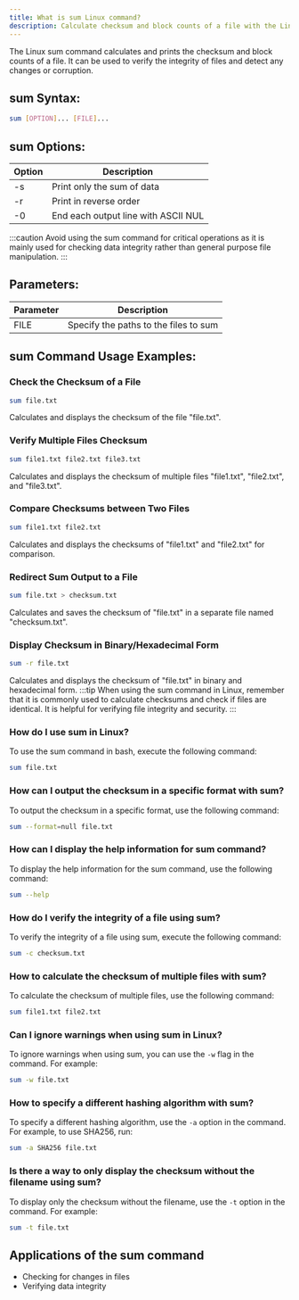 ```yaml
---
title: What is sum Linux command?
description: Calculate checksum and block counts of a file with the Linux sum command. Learn about its usage and options.
---
```


The Linux sum command calculates and prints the checksum and block counts of a file. It can be used to verify the integrity of files and detect any changes or corruption.
## sum Syntax:
```bash
sum [OPTION]... [FILE]...
```

## sum Options:
| Option   | Description                       |
|----------|-----------------------------------|
| -s       | Print only the sum of data       |
| -r       | Print in reverse order           |
| -0       | End each output line with ASCII NUL |

:::caution
Avoid using the sum command for critical operations as it is mainly used for checking data integrity rather than general purpose file manipulation.
:::

## Parameters:
| Parameter | Description                            |
|-----------|----------------------------------------|
| FILE      | Specify the paths to the files to sum  |
## sum Command Usage Examples:
### Check the Checksum of a File
```bash
sum file.txt
```
Calculates and displays the checksum of the file "file.txt".

### Verify Multiple Files Checksum 
```bash
sum file1.txt file2.txt file3.txt
```
Calculates and displays the checksum of multiple files "file1.txt", "file2.txt", and "file3.txt".

### Compare Checksums between Two Files
```bash
sum file1.txt file2.txt
```
Calculates and displays the checksums of "file1.txt" and "file2.txt" for comparison.

### Redirect Sum Output to a File
```bash
sum file.txt > checksum.txt
```
Calculates and saves the checksum of "file.txt" in a separate file named "checksum.txt".

### Display Checksum in Binary/Hexadecimal Form
```bash
sum -r file.txt
```
Calculates and displays the checksum of "file.txt" in binary and hexadecimal form.
:::tip
When using the sum command in Linux, remember that it is commonly used to calculate checksums and check if files are identical. It is helpful for verifying file integrity and security.
:::

### How do I use sum in Linux?
To use the sum command in bash, execute the following command:
```bash
sum file.txt
```

### How can I output the checksum in a specific format with sum?
To output the checksum in a specific format, use the following command:
```bash
sum --format=null file.txt
```

### How can I display the help information for sum command?
To display the help information for the sum command, use the following command:
```bash
sum --help
```

### How do I verify the integrity of a file using sum?
To verify the integrity of a file using sum, execute the following command:
```bash
sum -c checksum.txt
```

### How to calculate the checksum of multiple files with sum?
To calculate the checksum of multiple files, use the following command:
```bash
sum file1.txt file2.txt
```

### Can I ignore warnings when using sum in Linux?
To ignore warnings when using sum, you can use the `-w` flag in the command. For example:
```bash
sum -w file.txt
```

### How to specify a different hashing algorithm with sum?
To specify a different hashing algorithm, use the `-a` option in the command. For example, to use SHA256, run:
```bash
sum -a SHA256 file.txt
```

### Is there a way to only display the checksum without the filename using sum?
To display only the checksum without the filename, use the `-t` option in the command. For example:
```bash
sum -t file.txt
```
## Applications of the sum command

- Checking for changes in files
- Verifying data integrity